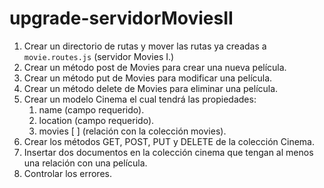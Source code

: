 # upgrade-servidorMoviesII
1. Crear un directorio de rutas y mover las rutas ya creadas a `movie.routes.js` (servidor Movies I.)
2. Crear un método post de Movies para crear una nueva película.
3. Crear un método put de Movies para modificar una película.
4. Crear un método delete de Movies para eliminar una película.
5. Crear un modelo Cinema el cual tendrá las propiedades:
    1. name (campo requerido).
    2. location (campo requerido).
    3. movies [ ] (relación con la colección movies).
6. Crear los métodos GET, POST, PUT y DELETE de la colección Cinema.
7. Insertar dos documentos en la colección cinema que tengan al menos una relación con una película.
8. Controlar los errores.
